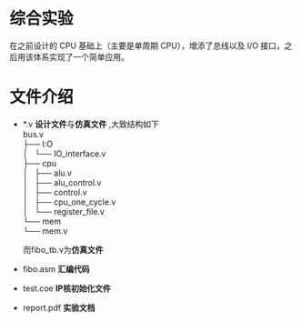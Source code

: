 # 综合实验

在之前设计的 CPU 基础上（主要是单周期 CPU），增添了总线以及 I/O 接口，之后用该体系实现了一个简单应用。

 
# 文件介绍

* *.v          **设计文件**与**仿真文件** ,大致结构如下   
bus.v  
├── I:O  
│   └── IO_interface.v  
├── cpu  
│   ├── alu.v   
│   ├── alu_control.v    
│   ├── control.v  
│   ├── cpu_one_cycle.v   
│   └── register_file.v  
└── mem  
     └── mem.v  
     
    而fibo_tb.v为**仿真文件**
    
* fibo.asm 	    **汇编代码**
* test.coe        **IP核初始化文件**
* report.pdf      **实验文档**